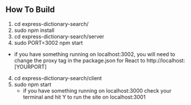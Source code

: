 ## How To Build

1. cd express-dictionary-search/
2. sudo npm install
3. cd express-dictionary-search/server
3. sudo PORT=3002 npm start
  * if you have something running on localhost:3002, you will need to change the proxy tag in the package.json for React to http://localhost:[YOURPORT]
4. cd express-dictionary-search/client
5. sudo npm start
    * if you have something running on localhost:3000 check your terminal and hit Y to run the site on localhost:3001

